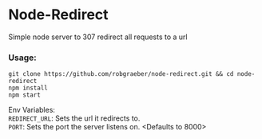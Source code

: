 # Node-Redirect
Simple node server to 307 redirect all requests to a url

### Usage:

```
git clone https://github.com/robgraeber/node-redirect.git && cd node-redirect 
npm install
npm start
```
Env Variables:   
`REDIRECT_URL`: Sets the url it redirects to.   
`PORT`: Sets the port the server listens on. <Defaults to 8000>  

